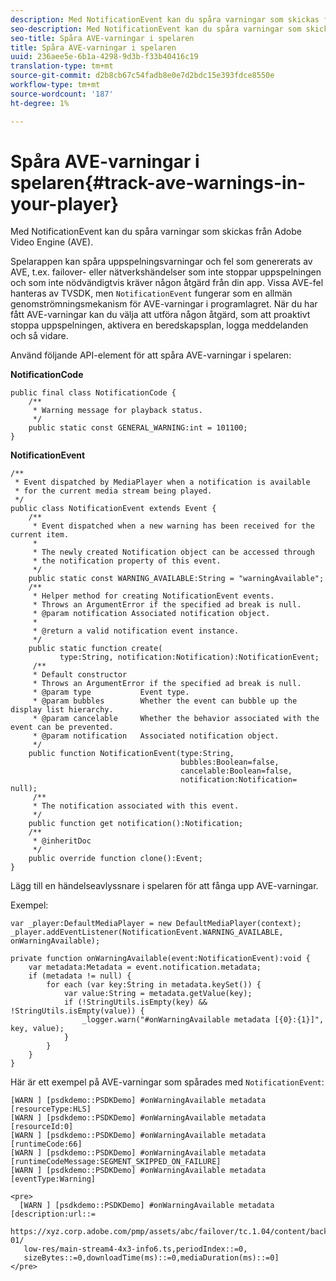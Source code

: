 ```yaml
---
description: Med NotificationEvent kan du spåra varningar som skickas från Adobe Video Engine (AVE).
seo-description: Med NotificationEvent kan du spåra varningar som skickas från Adobe Video Engine (AVE).
seo-title: Spåra AVE-varningar i spelaren
title: Spåra AVE-varningar i spelaren
uuid: 236aee5e-6b1a-4298-9d3b-f33b40416c19
translation-type: tm+mt
source-git-commit: d2b8cb67c54fadb8e0e7d2bdc15e393fdce8550e
workflow-type: tm+mt
source-wordcount: '187'
ht-degree: 1%

---
```



# Spåra AVE-varningar i spelaren{#track-ave-warnings-in-your-player}

Med NotificationEvent kan du spåra varningar som skickas från Adobe Video Engine (AVE).

Spelarappen kan spåra uppspelningsvarningar och fel som genererats av AVE, t.ex. failover- eller nätverkshändelser som inte stoppar uppspelningen och som inte nödvändigtvis kräver någon åtgärd från din app. Vissa AVE-fel hanteras av TVSDK, men `NotificationEvent` fungerar som en allmän genomströmningsmekanism för AVE-varningar i programlagret. När du har fått AVE-varningar kan du välja att utföra någon åtgärd, som att proaktivt stoppa uppspelningen, aktivera en beredskapsplan, logga meddelanden och så vidare.

Använd följande API-element för att spåra AVE-varningar i spelaren:

**NotificationCode**

```
public final class NotificationCode { 
    /** 
     * Warning message for playback status. 
     */ 
    public static const GENERAL_WARNING:int = 101100; 
}
```

**NotificationEvent**

```
/** 
 * Event dispatched by MediaPlayer when a notification is available 
 * for the current media stream being played. 
 */ 
public class NotificationEvent extends Event { 
    /** 
     * Event dispatched when a new warning has been received for the current item. 
     * 
     * The newly created Notification object can be accessed through  
     * the notification property of this event. 
     */ 
    public static const WARNING_AVAILABLE:String = "warningAvailable"; 
    /** 
     * Helper method for creating NotificationEvent events. 
     * Throws an ArgumentError if the specified ad break is null. 
     * @param notification Associated notification object. 
     * 
     * @return a valid notification event instance. 
     */ 
    public static function create( 
           type:String, notification:Notification):NotificationEvent; 
     /** 
     * Default constructor 
     * Throws an ArgumentError if the specified ad break is null. 
     * @param type           Event type. 
     * @param bubbles        Whether the event can bubble up the display list hierarchy. 
     * @param cancelable     Whether the behavior associated with the event can be prevented. 
     * @param notification   Associated notification object. 
     */ 
    public function NotificationEvent(type:String,  
                                      bubbles:Boolean=false,  
                                      cancelable:Boolean=false,  
                                      notification:Notification= null); 
     /** 
     * The notification associated with this event. 
     */ 
    public function get notification():Notification; 
    /** 
     * @inheritDoc 
     */ 
    public override function clone():Event; 
}
```

Lägg till en händelseavlyssnare i spelaren för att fånga upp AVE-varningar.

Exempel:

```
var _player:DefaultMediaPlayer = new DefaultMediaPlayer(context); 
_player.addEventListener(NotificationEvent.WARNING_AVAILABLE, onWarningAvailable); 
 
private function onWarningAvailable(event:NotificationEvent):void { 
    var metadata:Metadata = event.notification.metadata; 
    if (metadata != null) { 
        for each (var key:String in metadata.keySet()) { 
            var value:String = metadata.getValue(key); 
            if (!StringUtils.isEmpty(key) && !StringUtils.isEmpty(value)) { 
                _logger.warn("#onWarningAvailable metadata [{0}:{1}]", key, value); 
            } 
        } 
    } 
} 
```

<!--<a id="example_C35262605D394718B40C084B569A5052"></a>-->

Här är ett exempel på AVE-varningar som spårades med `NotificationEvent`:

```
[WARN ] [psdkdemo::PSDKDemo] #onWarningAvailable metadata [resourceType:HLS] 
[WARN ] [psdkdemo::PSDKDemo] #onWarningAvailable metadata [resourceId:0] 
[WARN ] [psdkdemo::PSDKDemo] #onWarningAvailable metadata [runtimeCode:66] 
[WARN ] [psdkdemo::PSDKDemo] #onWarningAvailable metadata [runtimeCodeMessage:SEGMENT_SKIPPED_ON_FAILURE] 
[WARN ] [psdkdemo::PSDKDemo] #onWarningAvailable metadata [eventType:Warning] 
 
<pre>
  [WARN ] [psdkdemo::PSDKDemo] #onWarningAvailable metadata [description:url::= 
   https://xyz.corp.adobe.com/pmp/assets/abc/failover/tc.1.04/content/backup-01/ 
   low-res/main-stream4-4x3-info6.ts,periodIndex::=0, 
   sizeBytes::=0,downloadTime(ms)::=0,mediaDuration(ms)::=0] 
</pre>
```
